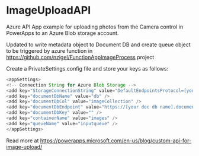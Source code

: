 # ImageUploadAPI
Azure API App example for uploading photos from the Camera control in PowerApps to an Azure Blob storage account.

Updated to write metadata object to Document DB and create queue object to be triggered by azure function in https://github.com/nzigel/FunctionAppImageProcess project

Create a PrivateSettings.config file and store your keys as follows:

``` javascript
<appSettings>
<!-- Connection String for Azure Blob Storage -->
<add key="StorageConnectionString" value="DefaultEndpointsProtocol=[your storage endpoint]https;AccountName=[Your storage account name];AccountKey=[your storage key];EndpointSuffix=core.windows.net" />
<add key="documentDbName" value="db" />
<add key="documentDbCol" value="imageCollection" />
<add key="documentDbEndpoint" value="https://[your doc db name].documents.azure.com:443/" />
<add key="documentDbKey" value="" />
<add key="containerName" value="images" />
<add key="queueName" value="inputqueue" />      
</appSettings>
```

Read more at https://powerapps.microsoft.com/en-us/blog/custom-api-for-image-upload/
